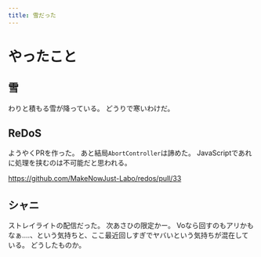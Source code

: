 ```yaml
---
title: 雪だった
---
```


# やったこと

## 雪

わりと積もる雪が降っている。
どうりで寒いわけだ。

## ReDoS

ようやくPRを作った。
あと結局`AbortController`は諦めた。
JavaScriptであれに処理を挟むのは不可能だと思われる。

<https://github.com/MakeNowJust-Labo/redos/pull/33>

## シャニ

ストレイライトの配信だった。
次あさひの限定かー。
Voなら回すのもアリかもなぁ‥‥、という気持ちと、ここ最近回しすぎでヤバいという気持ちが混在している。
どうしたものか。
